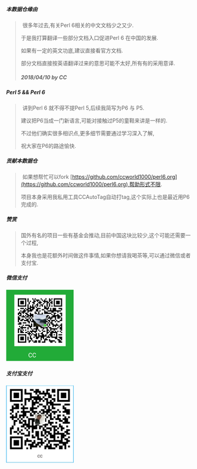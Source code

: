 ##### 本数据仓缘由

> ​        很多年过去,有关Perl 6相关的中文文档少之又少.
>
> 于是我打算翻译一些部分文档入口促进Perl 6 在中国的发展.
>
> 如果有一定的英文功底,建议直接看官方文档.
>
> 部分文档直接按英语翻译过来的意思可能不太好,所有有的采用意译.
>
> ##### 											2018/04/10 by CC 



##### Perl 5 && Perl 6

> ​	讲到Perl 6 就不得不提Perl 5,后续我简写为P6 与 P5.
>
> 建议把P6当成一门新语言,可能对接触过P5的童鞋来讲是一样的.
>
> 不过他们确实很多相识点,更多细节需要通过学习深入了解,
>
> 祝大家在P6的路途愉快.



##### 贡献本数据仓

> ​	如果想帮忙可以fork  [https://github.com/ccworld1000/perl6.org](https://github.com/ccworld1000/perl6.org),帮助形式不限.
>
> 项目本身采用我私用工具CCAutoTag自动打tag,这个实际上也是最近用P6完成的.



##### 赞赏

> ​	国外有名的项目一些有基金会推动,目前中国这块比较少,这个可能还需要一个过程,
>
> 本身我也是花额外时间做这件事情,如果你想请我喝茶等,可以通过微信或者支付宝.



##### 微信支付

<img src="CCPay/CCWechat.png" width="36%"/>


##### 支付宝支付

<img src="CCPay/CCAlipay.png" width="36%"/>
